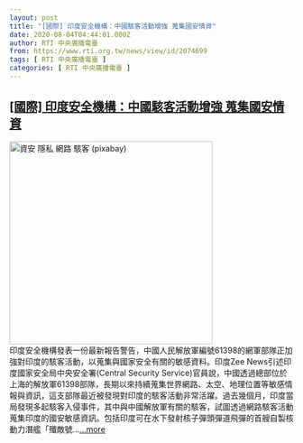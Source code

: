 ```yaml
---
layout: post
title: "[國際] 印度安全機構：中國駭客活動增強 蒐集國安情資"
date: 2020-08-04T04:44:01.000Z
author: RTI 中央廣播電臺
from: https://www.rti.org.tw/news/view/id/2074699
tags: [ RTI 中央廣播電臺 ]
categories: [ RTI 中央廣播電臺 ]
---
```

<!--1596516241000-->
[[國際] 印度安全機構：中國駭客活動增強 蒐集國安情資](https://www.rti.org.tw/news/view/id/2074699)
------

<div>
<img src="https://static.rti.org.tw/assets/thumbnails/2019/11/12/7fcba754503723e97e178aae2528b067.jpg" width="360" alt="資安 隱私 網路 駭客 (pixabay)" title="資安 隱私 網路 駭客 (pixabay)"><br>印度安全機構發表一份最新報告警告，中國人民解放軍編號61398的網軍部隊正加強對印度的駭客活動，以蒐集與國家安全有關的敏感資料。印度Zee News引述印度國家安全局中央安全署(Central Security Service)官員說，中國透過總部位於上海的解放軍61398部隊，長期以來持續蒐集世界網路、太空、地理位置等敏感情報與資訊，這支部隊最近被發現對印度的駭客活動非常活躍。過去幾個月，印度當局發現多起駭客入侵事件，其中與中國解放軍有關的駭客，試圖透過網路駭客活動蒐集印度的國安敏感資訊。包括印度可在水下發射核子彈頭彈道飛彈的首艘自製核動力潛艦「殲敵號...<a target="_blank" href="https://www.rti.org.tw/news/view/id/2074699">...more</a>
</div>
